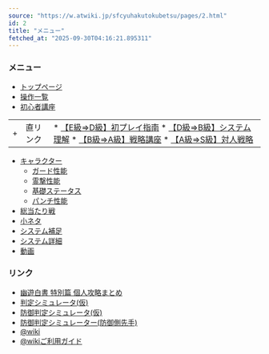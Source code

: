 ```yaml
---
source: "https://w.atwiki.jp/sfcyuhakutokubetsu/pages/2.html"
id: 2
title: "メニュー"
fetched_at: "2025-09-30T04:16:21.895311"
---
```


### メニュー

* [トップページ](https://w.atwiki.jp//w.atwiki.jp/sfcyuhakutokubetsu/pages/1.html "トップページ (1936d)")
* [操作一覧](https://w.atwiki.jp//w.atwiki.jp/sfcyuhakutokubetsu/pages/38.html "操作一覧 (1952d)")
* [初心者講座](https://w.atwiki.jp//w.atwiki.jp/sfcyuhakutokubetsu/pages/93.html "初心者講座 (1936d)")

|  |  |  |
| --- | --- | --- |
| + | 直リンク | * [【E級⇒D級】初プレイ指南](https://w.atwiki.jp//w.atwiki.jp/sfcyuhakutokubetsu/pages/95.html "【E級⇒D級】初プレイ指南 (1936d)") * [【D級⇒B級】システム理解](https://w.atwiki.jp//w.atwiki.jp/sfcyuhakutokubetsu/pages/97.html "【D級⇒B級】システム理解 (1934d)") * [【B級⇒A級】戦略講座](https://w.atwiki.jp//w.atwiki.jp/sfcyuhakutokubetsu/pages/99.html "【B級⇒A級】戦略講座 (1936d)") * [【A級⇒S級】対人戦略](https://w.atwiki.jp//w.atwiki.jp/sfcyuhakutokubetsu/pages/101.html "【A級⇒S級】対人戦略 (1936d)") |

* [キャラクター](https://w.atwiki.jp//w.atwiki.jp/sfcyuhakutokubetsu/pages/15.html "キャラクター (2855d)")
  * [ガード性能](https://w.atwiki.jp//w.atwiki.jp/sfcyuhakutokubetsu/pages/40.html "ガード性能 (3417d)")
  * [霊撃性能](https://w.atwiki.jp//w.atwiki.jp/sfcyuhakutokubetsu/pages/42.html "霊撃性能 (2036d)")
  * [基礎ステータス](https://w.atwiki.jp//w.atwiki.jp/sfcyuhakutokubetsu/pages/41.html "基礎ステータス (3462d)")
  * [パンチ性能](https://w.atwiki.jp//w.atwiki.jp/sfcyuhakutokubetsu/pages/43.html "パンチ性能 (2104d)")
* [総当たり戦](https://w.atwiki.jp//w.atwiki.jp/sfcyuhakutokubetsu/pages/59.html "総当たり戦 (1935d)")
* [小ネタ](https://w.atwiki.jp//w.atwiki.jp/sfcyuhakutokubetsu/pages/36.html "小ネタ (1952d)")
* [システム補足](https://w.atwiki.jp//w.atwiki.jp/sfcyuhakutokubetsu/pages/39.html "システム補足 (1729d)")
* [システム詳細](https://w.atwiki.jp//w.atwiki.jp/sfcyuhakutokubetsu/pages/44.html "システム詳細 (56d)")
* [動画](https://w.atwiki.jp//w.atwiki.jp/sfcyuhakutokubetsu/pages/37.html "動画 (4517d)")

### リンク

* [幽遊白書 特別篇 個人攻略まとめ](https://w.atwiki.jp//www65.atwiki.jp/yuyuz/)
* [判定シミュレータ(仮)](http://yuyutokubetsu.web.fc2.com/simulator.htm)
* [防御判定シミュレータ(仮)](http://yuyutokubetsu.web.fc2.com/simulator_guard.htm)
* [防御判定シミュレーター(防御側先手)](http://yuyutokubetsu.web.fc2.com/simulator_guard2.htm)
* [@wiki](https://w.atwiki.jp//atwiki.jp)
* [@wikiご利用ガイド](https://w.atwiki.jp//atwiki.jp/guide/)

  
